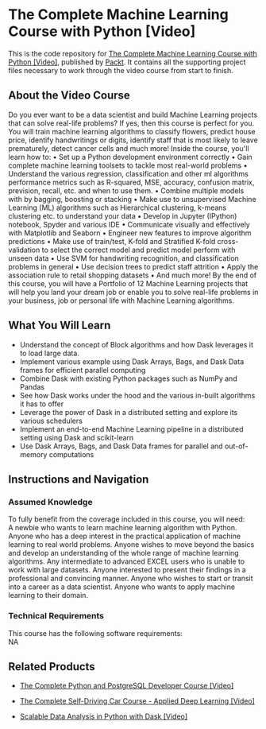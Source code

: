 


# The Complete Machine Learning Course with Python [Video]
This is the code repository for [The Complete Machine Learning Course with Python [Video]](https://www.packtpub.com/web-development/scalable-data-analysis-python-dask-video?utm_source=github&utm_medium=repository&utm_campaign=9781789808926), published by [Packt](https://www.packtpub.com/?utm_source=github). It contains all the supporting project files necessary to work through the video course from start to finish.
## About the Video Course
Do you ever want to be a data scientist and build Machine Learning projects that can solve real-life problems? If yes, then this course is perfect for you.
You will train machine learning algorithms to classify flowers, predict house price, identify handwritings or digits, identify staff that is most likely to leave prematurely, detect cancer cells and much more!
Inside the course, you'll learn how to:
•	Set up a Python development environment correctly
•	Gain complete machine learning toolsets to tackle most real-world problems
•	Understand the various regression, classification and other ml algorithms performance metrics such as R-squared, MSE, accuracy, confusion matrix, prevision, recall, etc. and when to use them.
•	Combine multiple models with by bagging, boosting or stacking
•	Make use to unsupervised Machine Learning (ML) algorithms such as Hierarchical clustering, k-means clustering etc. to understand your data
•	Develop in Jupyter (IPython) notebook, Spyder and various IDE
•	Communicate visually and effectively with Matplotlib and Seaborn
•	Engineer new features to improve algorithm predictions
•	Make use of train/test, K-fold and Stratified K-fold cross-validation to select the correct model and predict model perform with unseen data
•	Use SVM for handwriting recognition, and classification problems in general
•	Use decision trees to predict staff attrition
•	Apply the association rule to retail shopping datasets
•	And much more!
By the end of this course, you will have a Portfolio of 12 Machine Learning projects that will help you land your dream job or enable you to solve real-life problems in your business, job or personal life with Machine Learning algorithms.

<H2>What You Will Learn</H2>
<DIV class=book-info-will-learn-text>
<UL>
<LI>Understand the concept of Block algorithms and how Dask leverages it to load large data. 
<LI>Implement various example using Dask Arrays, Bags, and Dask Data frames for efficient parallel computing 
<LI>Combine Dask with existing Python packages such as NumPy and Pandas 
<LI>See how Dask works under the hood and the various in-built algorithms it has to offer 
<LI>Leverage the power of Dask in a distributed setting and explore its various schedulers 
<LI>Implement an end-to-end Machine Learning pipeline in a distributed setting using Dask and scikit-learn 
<LI>Use Dask Arrays, Bags, and Dask Data frames for parallel and out-of-memory computations </LI></UL></DIV>

## Instructions and Navigation
### Assumed Knowledge
To fully benefit from the coverage included in this course, you will need:<br/>
A newbie who wants to learn machine learning algorithm with Python. Anyone who has a deep interest in the practical application of machine learning to real world problems. Anyone wishes to move beyond the basics and develop an understanding of the whole range of machine learning algorithms. Any intermediate to advanced EXCEL users who is unable to work with large datasets. Anyone interested to present their findings in a professional and convincing manner. Anyone who wishes to start or transit into a career as a data scientist. Anyone who wants to apply machine learning to their domain.
### Technical Requirements
This course has the following software requirements:<br/>
NA

## Related Products
* [The Complete Python and PostgreSQL Developer Course [Video]](https://www.packtpub.com/web-development/scalable-data-analysis-python-dask-video?utm_source=github&utm_medium=repository&utm_campaign=9781789808926)

* [The Complete Self-Driving Car Course - Applied Deep Learning [Video]](https://www.packtpub.com/web-development/scalable-data-analysis-python-dask-video?utm_source=github&utm_medium=repository&utm_campaign=9781789808926)

* [Scalable Data Analysis in Python with Dask [Video]](https://www.packtpub.com/web-development/scalable-data-analysis-python-dask-video?utm_source=github&utm_medium=repository&utm_campaign=9781789808926)

